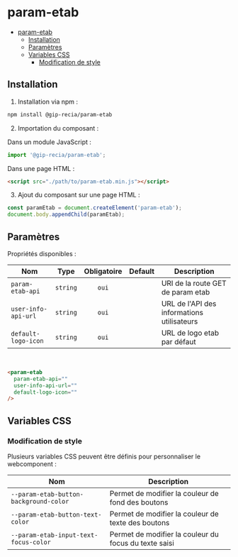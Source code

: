 # param-etab

- [param-etab](#param-etab)
  - [Installation](#installation)
  - [Paramètres](#paramètres)
  - [Variables CSS](#variables-css)
    - [Modification de style](#modification-de-style)

## Installation

1. Installation via npm :

```sh
npm install @gip-recia/param-etab
```

2. Importation du composant :

Dans un module JavaScript :

```js
import '@gip-recia/param-etab';
```

Dans une page HTML :

```html
<script src="./path/to/param-etab.min.js"></script>
```

3. Ajout du composant sur une page HTML :

```js
const paramEtab = document.createElement('param-etab');
document.body.appendChild(paramEtab);
```

## Paramètres

Propriétés disponibles :

| Nom                 |   Type   | Obligatoire | Default | Description                                |
| ------------------- | :------: | :---------: | :-----: | ------------------------------------------ |
| `param-etab-api`    | `string` |    `oui`    |         | URI de la route GET de param etab          |
| `user-info-api-url` | `string` |    `oui`    |         | URL de l'API des informations utilisateurs |
| `default-logo-icon` | `string` |    `oui`    |         | URL de logo etab par défaut                |

<br/>

```html
<param-etab
  param-etab-api="" 
  user-info-api-url="" 
  default-logo-icon=""
/>
```

## Variables CSS

### Modification de style

Plusieurs variables CSS peuvent être définis pour personnaliser le webcomponent :

| Nom                                                   | Description                                                   |
| ----------------------------------------------------- | ------------------------------------------------------------- |
| `--param-etab-button-background-color`                | Permet de modifier la couleur de fond des boutons             |
| `--param-etab-button-text-color`                      | Permet de modifier la couleur de texte des boutons            |
| `--param-etab-input-text-focus-color`                 | Permet de modifier la couleur du focus du texte saisi         |
